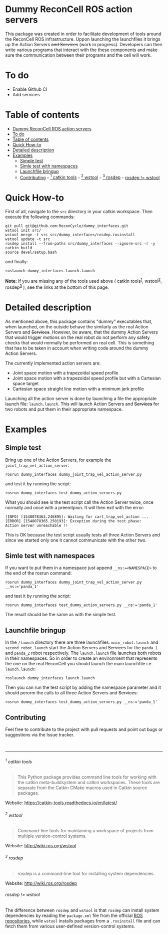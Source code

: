 # Dummy ReconCell ROS action servers
This package was created in order to facilitate development of tools around the ReconCell ROS infrastructure. Uppon launching the launchfiles it brings up the Action Servers ~~and Services~~ (work in progress). Developers can then write various programs that interact with the these components and make sure the communication between their programs and the cell will work.
# To do
- Enable Github CI
- Add services

# Table of contents

- [Dummy ReconCell ROS action servers](#dummy-reconcell-ros-action-servers)
- [To do](#to-do)
- [Table of contents](#table-of-contents)
- [Quick How-to](#quick-how-to)
- [Detailed description](#detailed-description)
- [Examples](#examples)
  - [Simple test](#simple-test)
  - [Simle test with namespaces](#simle-test-with-namespaces)
  - [Launchfile bringup](#launchfile-bringup)
  - [Contributing](#contributing)
          - [<sup>1</sup> catkin tools](#sup1sup-catkin-tools)
          - [<sup>2</sup> wstool](#sup2sup-wstool)
          - [<sup>3</sup> rosdep](#sup3sup-rosdep)
          - [rosdep != wstool](#rosdep--wstool)

# Quick How-to

First of all, navigate to the `src` directory in your catkin workspace. Then execute the following commands:
```
git pull git@github.com:ReconCycle/dummy_interfaces.git
wstool init src/
wstool merge -t src src/dummy_interfaces/rosdep.rosinstall
wstool update -t src
rosdep install --from-paths src/dummy_interfaces --ignore-src -r -y
catkin build
source devel/setup.bash
```

and finally:

```
roslaunch dummy_interfaces launch.launch
```

**Note:** If you are missing any of the tools used above (
catkin tools<sup>[1](#1-catkin-tools)</sup>,
wstool<sup>[2](#2-wstool)</sup>,
rosdep<sup>[3](#3-rosdep)</sup>
), see the links at the bottom of this page.

# Detailed description

As mentioned above, this package contains "dummy" executables that, when launched, on the outside behave the similarly as the real Action Servers and ~~Services~~. However, be aware, that the dummy Action Servers that would trigger motions on the real robot do not perform any safety checks that would normally be performed on real cell. This is something that has to be taken in account when writing code around the dummy Action Servers.

The currently implemented action servers are:
* Joint space motion with a trapezoidal speed profile
* Joint space motion with a trapezoidal speed profile but with a Cartesian space target
* Cartesian space straight line motion with a minimum jerk profile

Launching all the action server is done by launching a file the appropriate launch file: `launch.launch`. This will launch Action Servers and ~~Services~~ for two robots and put them in their appropriate namespace.

# Examples

## Simple test
Bring up one of the Action Servers, for example the `joint_trap_vel_action_server`:

```
rosrun dummy_interfaces dummy_joint_trap_vel_action_server.py
```

and test it by running the script:

```
rosrun dummy_interfaces test_dummy_action_servers.py
```

What you should see is the test script call the Action Server twice, once normally and once with a preemtpion. It will then exit with the error:
```
[INFO] [1548078363.246895]: Waiting for cart_trap_vel_action ...
[ERROR] [1548078365.250193]: Exception during the test phase:
Action server unreachable !!
```

This is OK because the test script usually tests all three Action Servers and since we started only one it cannot communicate with the other two.


## Simle test with namespaces


If you want to put them in a namespace just append `__ns:=<NAMESPACE>` to the end of the rosrun command:

```
rosrun dummy_interfaces dummy_joint_trap_vel_action_server.py __ns:='panda_1'
```

and test it by running the script:

```
rosrun dummy_interfaces test_dummy_action_servers.py __ns:='panda_1'
```

The result should be the same as with the simple test.


## Launchfile bringup

In the `/launch` directory there are three launchfiles. `main_robot.launch` and `second_robot.launch` start the Action Servers and ~~Services~~ for the `panda_1` and `panda_2` robot respectively. The `launch.launch` file launches both robots in their namespaces. So in order to create an environment that represents the one on the real ReconCell you should launch the main launchfile i.e. `launch.launch`:

```
roslaunch dummy_interfaces launch.launch
```

Then you can run the test script by adding the namespace parameter and it should perorm the calls to all three Action Servers and ~~Services~~:

```
rosrun dummy_interfaces test_dummy_action_servers.py __ns:='panda_1'
```

## Contributing
Feel free to contribute to the project with pull requests and point out bugs or suggestions via the Issue tracker.


<br/>

---

###### <sup>1</sup> catkin tools
>This Python package provides command line tools for working with the catkin meta-buildsystem and catkin workspaces. These tools are separate from the Catkin CMake macros used in Catkin source packages.

Website: https://catkin-tools.readthedocs.io/en/latest/

###### <sup>2</sup> wstool
>Command-line tools for maintaining a workspace of projects from multiple version-control systems.

Website: http://wiki.ros.org/wstool

###### <sup>3</sup> rosdep

> rosdep is a command-line tool for installing system dependencies.

Website: http://wiki.ros.org/rosdep

###### rosdep != wstool

The difference between `rosdep` and `wstool` is that `rosdep` can install system dependencies by reading the `package.xml` file from the official [ROS repositories](https://github.com/ros/rosdistro), while `wstool` installs packages from a `.rosinstall` file and can fetch them from various user-defined version-control systems.
